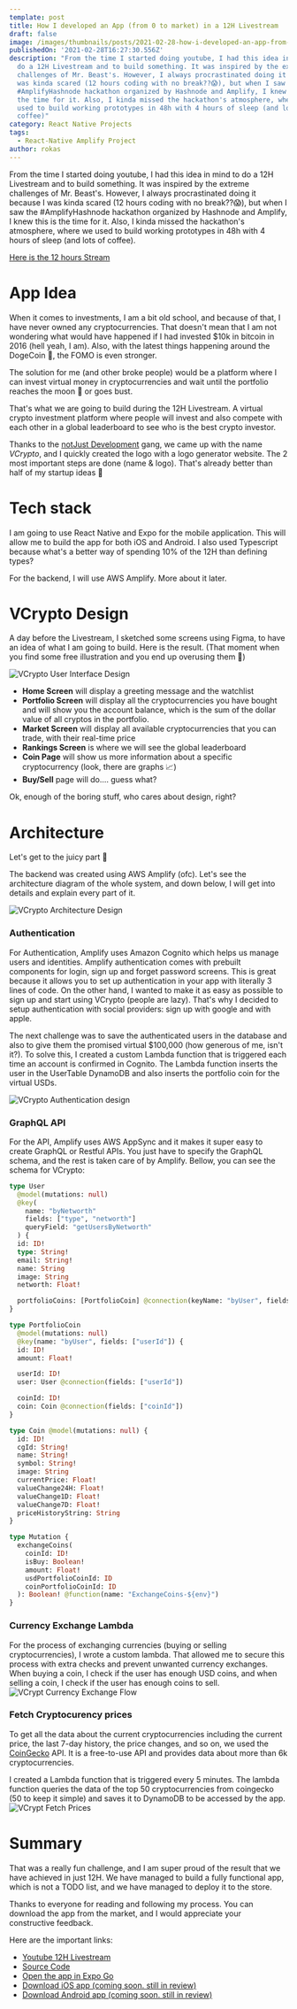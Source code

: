 ```yaml
---
template: post
title: How I developed an App (from 0 to market) in a 12H Livestream
draft: false
image: /images/thumbnails/posts/2021-02-28-how-i-developed-an-app-from-0-to-market-in-a-12h-livestream.jpeg
publishedOn: '2021-02-28T16:27:30.556Z'
description: "From the time I started doing youtube, I had this idea in mind to
  do a 12H Livestream and to build something. It was inspired by the extreme
  challenges of Mr. Beast's. However, I always procrastinated doing it because I
  was kinda scared (12 hours coding with no break??😱), but when I saw the
  #AmplifyHashnode hackathon organized by Hashnode and Amplify, I knew this is
  the time for it. Also, I kinda missed the hackathon's atmosphere, where we
  used to build working prototypes in 48h with 4 hours of sleep (and lots of
  coffee)"
category: React Native Projects
tags:
  - React-Native Amplify Project
author: rokas
---
```


From the time I started doing youtube, I had this idea in mind to do a 12H Livestream and to build something. It was inspired by the extreme challenges of Mr. Beast's. However, I always procrastinated doing it because I was kinda scared (12 hours coding with no break??😱), but when I saw the #AmplifyHashnode hackathon organized by Hashnode and Amplify, I knew this is the time for it. Also, I kinda missed the hackathon's atmosphere, where we used to build working prototypes in 48h with 4 hours of sleep (and lots of coffee).

[Here is the 12 hours Stream](https://www.youtube.com/watch?v=xJM2yNUYeIs)

# App Idea

When it comes to investments, I am a bit old school, and because of that, I have never owned any cryptocurrencies. That doesn't mean that I am not wondering what would have happened if I had invested $10k in bitcoin in 2016 (hell yeah, I am). Also, with the latest things happening around the DogeCoin 🚀, the FOMO is even stronger.

The solution for me (and other broke people) would be a platform where I can invest virtual money in cryptocurrencies and wait until the portfolio reaches the moon 🚀 or goes bust.

That's what we are going to build during the 12H Livestream. A virtual crypto investment platform where people will invest and also compete with each other in a global leaderboard to see who is the best crypto investor.

Thanks to the [notJust Development](https://discord.gg/SX75jruWTj) gang, we came up with the name _VCrypto_, and I quickly created the logo with a logo generator website. The 2 most important steps are done (name & logo). That's already better than half of my startup ideas 🤷

# Tech stack

I am going to use React Native and Expo for the mobile application. This will allow me to build the app for both iOS and Android. I also used Typescript because what's a better way of spending 10% of the 12H than defining types?

For the backend, I will use AWS Amplify. More about it later.

# VCrypto Design

A day before the Livestream, I sketched some screens using Figma, to have an idea of what I am going to build. Here is the result. (That moment when you find some free illustration and you end up overusing them 🙈)

![VCrypto User Interface Design](./design.jpeg)

- **Home Screen** will display a greeting message and the watchlist
- **Portfolio Screen** will display all the cryptocurrencies you have bought and will show you the account balance, which is the sum of the dollar value of all cryptos in the portfolio.
- **Market Screen** will display all available cryptocurrencies that you can trade, with their real-time price
- **Rankings Screen** is where we will see the global leaderboard
- **Coin Page** will show us more information about a specific cryptocurrency (look, there are graphs
  📈)
- **Buy/Sell** page will do.... guess what?

Ok, enough of the boring stuff, who cares about design, right?

# Architecture

Let's get to the juicy part 🤩

The backend was created using AWS Amplify (ofc). Let's see the architecture diagram of the whole system, and down below, I will get into details and explain every part of it.

![VCrypto Architecture Design](./architecture.jpeg)

### Authentication

For Authentication, Amplify uses Amazon Cognito which helps us manage users and identities. Amplify authentication comes with prebuilt components for login, sign up and forget password screens. This is great because it allows you to set up authentication in your app with literally 3 lines of code. On the other hand, I wanted to make it as easy as possible to sign up and start using VCrypto (people are lazy). That's why I decided to setup authentication with social providers: sign up with google and with apple.

The next challenge was to save the authenticated users in the database and also to give them the promised virtual $100,000 (how generous of me, isn't it?). To solve this, I created a custom Lambda function that is triggered each time an account is confirmed in Cognito. The Lambda function inserts the user in the UserTable DynamoDB and also inserts the portfolio coin for the virtual USDs.

![VCrypto Authentication design](./auth.jpeg)

### GraphQL API

For the API, Amplify uses AWS AppSync and it makes it super easy to create GraphQL or Restful APIs. You just have to specify the GraphQL schema, and the rest is taken care of by Amplify. Bellow, you can see the schema for VCrypto:

```graphql
type User
  @model(mutations: null)
  @key(
    name: "byNetworth"
    fields: ["type", "networth"]
    queryField: "getUsersByNetworth"
  ) {
  id: ID!
  type: String!
  email: String!
  name: String
  image: String
  networth: Float!

  portfolioCoins: [PortfolioCoin] @connection(keyName: "byUser", fields: ["id"])
}

type PortfolioCoin
  @model(mutations: null)
  @key(name: "byUser", fields: ["userId"]) {
  id: ID!
  amount: Float!

  userId: ID!
  user: User @connection(fields: ["userId"])

  coinId: ID!
  coin: Coin @connection(fields: ["coinId"])
}

type Coin @model(mutations: null) {
  id: ID!
  cgId: String!
  name: String!
  symbol: String!
  image: String
  currentPrice: Float!
  valueChange24H: Float!
  valueChange1D: Float!
  valueChange7D: Float!
  priceHistoryString: String
}

type Mutation {
  exchangeCoins(
    coinId: ID!
    isBuy: Boolean!
    amount: Float!
    usdPortfolioCoinId: ID
    coinPortfolioCoinId: ID
  ): Boolean! @function(name: "ExchangeCoins-${env}")
}
```

### Currency Exchange Lambda

For the process of exchanging currencies (buying or selling cryptocurrencies), I wrote a custom lambda. That allowed me to secure this process with extra checks and prevent unwanted currency exchanges. When buying a coin, I check if the user has enough USD coins, and when selling a coin, I check if the user has enough coins to sell.
![VCrypt Currency Exchange Flow](./cur_exchange.jpeg)

### Fetch Cryptocurency prices

To get all the data about the current cryptocurrencies including the current price, the last 7-day history, the price changes, and so on, we used the [CoinGecko](https://www.coingecko.com/en) API. It is a free-to-use API and provides data about more than 6k cryptocurrencies.

I created a Lambda function that is triggered every 5 minutes. The lambda function queries the data of the top 50 cryptocurrencies from coingecko (50 to keep it simple) and saves it to DynamoDB to be accessed by the app.
![VCrypt Fetch Prices](./fetch_prices.jpeg)

# Summary

That was a really fun challenge, and I am super proud of the result that we have achieved in just 12H. We have managed to build a fully functional app, which is not a TODO list, and we have managed to deploy it to the store.

Thanks to everyone for reading and following my process. You can download the app from the market, and I would appreciate your constructive feedback.

Here are the important links:

- [Youtube 12H Livestream](https://www.youtube.com/watch?v=xJM2yNUYeIs&t=3s)
- [Source Code](https://github.com/RokasRudzianskas/CryptoKingdom)
- [Open the app in Expo Go](https://expo.io/@rokas/projects/CryptoKingdom)
- [Download iOS app (coming soon. still in review)]()
- [Download Android app (coming soon. still in review)]()
